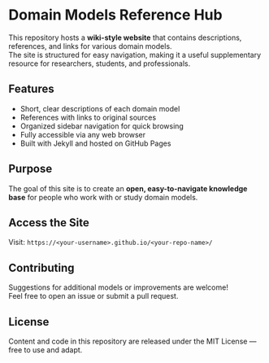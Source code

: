 # Domain Models Reference Hub

This repository hosts a **wiki-style website** that contains descriptions, references, and links for various domain models.  
The site is structured for easy navigation, making it a useful supplementary resource for researchers, students, and professionals.

## Features
- Short, clear descriptions of each domain model
- References with links to original sources
- Organized sidebar navigation for quick browsing
- Fully accessible via any web browser
- Built with Jekyll and hosted on GitHub Pages

## Purpose
The goal of this site is to create an **open, easy-to-navigate knowledge base** for people who work with or study domain models.

## Access the Site
Visit: `https://<your-username>.github.io/<your-repo-name>/`

## Contributing
Suggestions for additional models or improvements are welcome!  
Feel free to open an issue or submit a pull request.

## License
Content and code in this repository are released under the MIT License — free to use and adapt.
